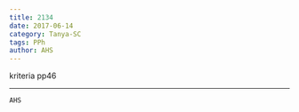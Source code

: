 ```yaml
---
title: 2134
date: 2017-06-14
category: Tanya-SC
tags: PPh
author: AHS
---
```


kriteria pp46

---



`AHS`
